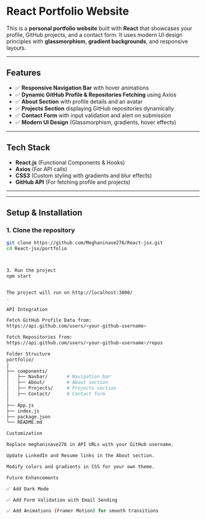 # React Portfolio Website

This is a **personal portfolio website** built with **React** that showcases your profile, GitHub projects, and a contact form. It uses modern UI design principles with **glassmorphism**, **gradient backgrounds**, and responsive layouts.

---

## **Features**
- ✅ **Responsive Navigation Bar** with hover animations
- ✅ **Dynamic GitHub Profile & Repositories Fetching** using Axios
- ✅ **About Section** with profile details and an avatar
- ✅ **Projects Section** displaying GitHub repositories dynamically
- ✅ **Contact Form** with input validation and alert on submission
- ✅ **Modern UI Design** (Glassmorphism, gradients, hover effects)

---

## **Tech Stack**
- **React.js** (Functional Components & Hooks)
- **Axios** (For API calls)
- **CSS3** (Custom styling with gradients and blur effects)
- **GitHub API** (For fetching profile and projects)

---



---

## **Setup & Installation**

### **1. Clone the repository**
```bash
git clone https://github.com/Meghaninave276/React-jsx.git
cd React-jsx/portfolio



3. Run the project
npm start


The project will run on http://localhost:3000/
.

API Integration

Fetch GitHub Profile Data from:
https://api.github.com/users/<your-github-username>

Fetch Repositories from:
https://api.github.com/users/<your-github-username>/repos

Folder Structure
portfolio/
│
├── components/
│   ├── Navbar/       # Navigation bar
│   ├── About/        # About section
│   ├── Projects/     # Projects section
│   ├── Contact/      # Contact form
│
├── App.js
├── index.js
├── package.json
└── README.md

Customization

Replace meghaninave276 in API URLs with your GitHub username.

Update LinkedIn and Resume links in the About section.

Modify colors and gradients in CSS for your own theme.

Future Enhancements

✅ Add Dark Mode

✅ Add Form Validation with Email Sending

✅ Add Animations (Framer Motion) for smooth transitions
